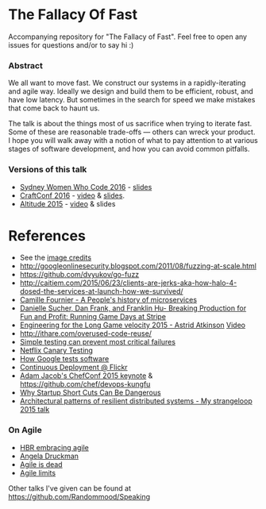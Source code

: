 # The Fallacy Of Fast

Accompanying repository for "The Fallacy of Fast". Feel free to open any issues for questions and/or to say hi :)

### Abstract
We all want to move fast. We construct our systems in a rapidly-iterating and agile way. Ideally we design and build them to be efficient, robust, and have low latency. But sometimes in the search for speed we make mistakes that come back to haunt us.

The talk is about the things most of us sacrifice when trying to iterate fast. Some of these are reasonable trade-offs — others can wreck your product. I hope you will walk away with a notion of what to pay attention to at various stages of software development, and how you can avoid common pitfalls.

### Versions of this talk
* [Sydney Women Who Code 2016](#) - [slides]()
* [CraftConf 2016](https://craft-conf.com/2016) - [video](#) & [slides](https://speakerdeck.com/randommood/the-fallacy-of-fast).
* [Altitude 2015](https://www.fastly.com/altitude) - [video](https://www.youtube.com/watch?v=iIT18m6bHmw) & slides

# References
* See the [image credits](credits.md)
* http://googleonlinesecurity.blogspot.com/2011/08/fuzzing-at-scale.html
* https://github.com/dvyukov/go-fuzz
* http://caitiem.com/2015/06/23/clients-are-jerks-aka-how-halo-4-dosed-the-services-at-launch-how-we-survived/
* [Camille Fournier - A People's history of microservices](https://vimeo.com/131377935)
* [Danielle Sucher, Dan Frank, and Franklin Hu- Breaking Production for Fun and Profit: Running Game Days at Stripe](https://vimeo.com/131502993)
* [Engineering for the Long Game velocity 2015 - Astrid Atkinson](http://velocityconf.com/devops-web-performance-2015/public/schedule/detail/42630) [Video](https://www.youtube.com/watch?v=p0jGmgIrf_M&list=PL055Epbe6d5Y86GSg3nhUH3o_v62FGpCI&index=5)
* http://ithare.com/overused-code-reuse/
* [Simple testing can prevent most critical failures](https://www.usenix.org/system/files/conference/osdi14/osdi14-paper-yuan.pdf)
* [Netflix Canary Testing](http://www.infoq.com/presentations/canary-analysis-deployment-pattern)
* [How Google tests software](http://ptgmedia.pearsoncmg.com/images/9780321803023/samplepages/0321803027.pdf)
* [Continuous Deployment @ Flickr](https://vimeo.com/24542044)
* [Adam Jacob's ChefConf 2015 keynote](https://www.youtube.com/watch?v=_DEToXsgrPc) & https://github.com/chef/devops-kungfu
* [Why Startup Short Cuts Can Be Dangerous](http://www.inc.com/magazine/201404/norm-brodsky/do-not-take-short-cuts-building-a-business.html)
* [Architectural patterns of resilient distributed systems - My strangeloop 2015 talk](https://github.com/Randommood/Strangeloop2015)

### On Agile
* [HBR embracing agile](https://hbr.org/2016/05/embracing-agile)
* [Angela Druckman](http://angeladruckman.com/)
* [Agile is dead](https://www.linkedin.com/pulse/agile-dead-matthew-kern)
* [Agile limits](https://www.linkedin.com/pulse/20140704132728-86002769-agile-limits)

Other talks I've given can be found at https://github.com/Randommood/Speaking

